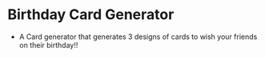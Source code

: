 # Birthday Card Generator

- A Card generator that generates 3 designs of cards to wish your friends on their birthday!!